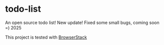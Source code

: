 # todo-list
An open source todo list!
New update! Fixed some small bugs, coming soon =) 2025

This project is tested with [BrowserStack](https://www.browserstack.com/) 

